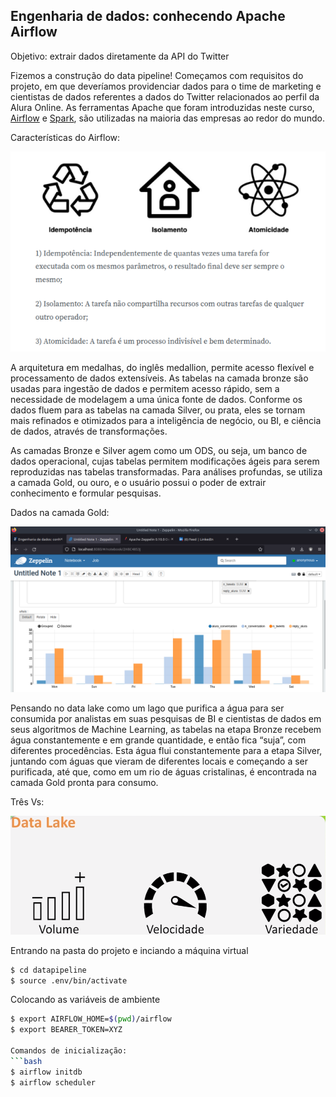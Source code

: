 ## Engenharia de dados: conhecendo Apache Airflow

Objetivo: extrair dados diretamente da API do Twitter

Fizemos a construção do data pipeline! Começamos com requisitos do projeto, em que deveríamos providenciar dados para o time de marketing e cientistas de dados referentes a dados do Twitter relacionados ao perfil da Alura Online. As ferramentas Apache que foram introduzidas neste curso, [Airflow]("https://airflow.apache.org/") e [Spark]("https://spark.apache.org/"), são utilizadas na maioria das empresas ao redor do mundo.

Características do Airflow:
<p align="center">
  <img alt="Aiflow" src="airflow_caracteristics.png">

A arquitetura em medalhas, do inglês medallion, permite acesso flexível e processamento de dados extensíveis. As tabelas na camada bronze são usadas para ingestão de dados e permitem acesso rápido, sem a necessidade de modelagem a uma única fonte de dados. Conforme os dados fluem para as tabelas na camada Silver, ou prata, eles se tornam mais refinados e otimizados para a inteligência de negócio, ou BI, e ciência de dados, através de transformações.

As camadas Bronze e Silver agem como um ODS, ou seja, um banco de dados operacional, cujas tabelas permitem modificações ágeis para serem reproduzidas nas tabelas transformadas. Para análises profundas, se utiliza a camada Gold, ou ouro, e o usuário possui o poder de extrair conhecimento e formular pesquisas.
  
Dados na camada Gold:
  <p align="center">
  <img alt="Gold" src="Screenshot_20220619_113300.png">

Pensando no data lake como um lago que purifica a água para ser consumida por analistas em suas pesquisas de BI e cientistas de dados em seus algoritmos de Machine Learning, as tabelas na etapa Bronze recebem água constantemente e em grande quantidade, e então fica “suja”, com diferentes procedências. Esta água flui constantemente para a etapa Silver, juntando com águas que vieram de diferentes locais e começando a ser purificada, até que, como em um rio de águas cristalinas, é encontrada na camada Gold pronta para consumo.
    
Três Vs:
    <p  aliggn="center">
      <img alt="3v" src="data_lake_3vs.png" width=650>


Entrando na pasta do projeto e inciando a máquina virtual
```bash
$ cd datapipeline
$ source .env/bin/activate
```
Colocando as variáveis de ambiente
```bash
$ export AIRFLOW_HOME=$(pwd)/airflow
$ export BEARER_TOKEN=XYZ

Comandos de inicialização:
```bash
$ airflow initdb
$ airflow scheduler
